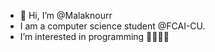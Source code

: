 - 👋 Hi, I’m @Malaknourr
- I am a computer science student @FCAI-CU.
- I’m interested in programming 👩🏻‍💻🩷

